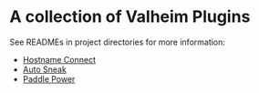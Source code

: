 # A collection of Valheim Plugins

See READMEs in project directories for more information:

- [Hostname Connect](ValheimHostnameConnect/README.md)
- [Auto Sneak](AutoSneak/README.md)
- [Paddle Power](PaddlePower/README.md)
